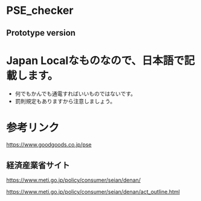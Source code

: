 # PSE_checker
## Prototype version

# Japan Localなものなので、日本語で記載します。
- 何でもかんでも通電すればいいものではないです。
- 罰則規定もありますから注意しましょう。

# 参考リンク

https://www.goodgoods.co.jp/pse

## 経済産業省サイト
https://www.meti.go.jp/policy/consumer/seian/denan/

https://www.meti.go.jp/policy/consumer/seian/denan/act_outline.html



